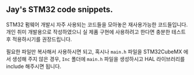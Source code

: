 ## Jay's STM32 code snippets.
STM32 펌웨어 개발시 자주 사용되는 코드들을 모아놓은 재사용가능한 코드들입니다.
개인 취미 개발용으로 작성하였으니 실 제품 구현에 사용하려고 한다면 충분한 테스트 후 적용하시기를 권장드립니다.

필요한 파일만 복사해서 사용하시면 되고, 혹시나 `main.h` 파일을 STM32CubeMX 에서 생성해 주지 않은 경우, `Inc` 폴더에 `main.h` 파일을 생성하시고 HAL 라이브러리를 include 해주시면 됩니다.